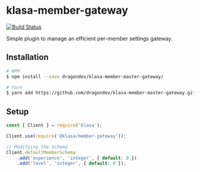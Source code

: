 # klasa-member-gateway

[![Build Status](https://dev.azure.com/dirigeants/klasa/_apis/build/status/dirigeants.klasa-member-gateway?branchName=master)](https://dev.azure.com/dirigeants/klasa/_build/latest?definitionId=3&branchName=master)

Simple plugin to manage an efficient per-member settings gateway.

## Installation

```bash
# NPM
$ npm install --save dragondev/klasa-member-master-gateway/

# Yarn
$ yarn add https://github.com/dragondev/klasa-member-master-gateway.git
```

## Setup

```js
const { Client } = require('klasa');

Client.use(require('@klasa/member-gateway'));

// Modifying the Schema
Client.defaultMemberSchema
    .add('experience', 'integer', { default: 0 })
    .add('level', 'integer', { default: 0 });
```
